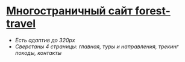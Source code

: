 # [Многостраничный сайт forest-travel](https://petryabious.github.io/forest-travel/)
+	_Есть адаптив до 320px_
+	_Сверстаны 4 страницы: главная, туры и направления, трекинг походы, контакты_


